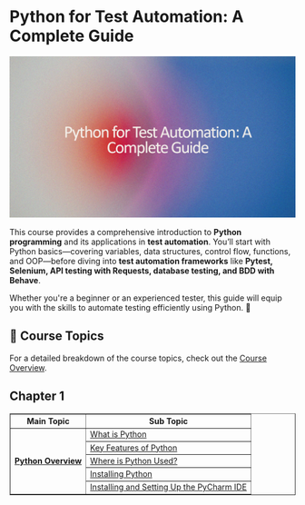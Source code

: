 # Python for Test Automation: A Complete Guide

![](images/python_testautomation_data.png)

This course provides a comprehensive introduction to **Python programming** and its applications in **test automation**. You’ll start with Python basics—covering variables, data structures, control flow, functions, and OOP—before diving into **test automation frameworks** like **Pytest, Selenium, API testing with Requests, database testing, and BDD with Behave**.

Whether you're a beginner or an experienced tester, this guide will equip you with the skills to automate testing efficiently using Python. 🚀


## 📖 Course Topics  
For a detailed breakdown of the course topics, check out the [Course Overview](course_overview.md).

##	Chapter 1

<table border="1">
  <tr>
    <th>Main Topic</th>
    <th>Sub Topic</th>
  </tr>
  <tr>
    <td rowspan="5"><b><a href="python_overview">Python Overview</a></b></td>
    <td><a href="python_overview">What is Python</a></td>
  </tr>
  <tr>
    <td><a href="key-features-of-python">Key Features of Python</a></td>
  </tr>
  <tr>
    <td><a href="where-is-python-used">Where is Python Used?</a></td>
  </tr>
  <tr>
    <td><a href="installing-python">Installing Python</a></td>
  </tr>
  <tr>
    <td><a href="installing-and-setting-up-the-pycharm-ide">Installing and Setting Up the PyCharm IDE</a></td>
  </tr>
</table>
